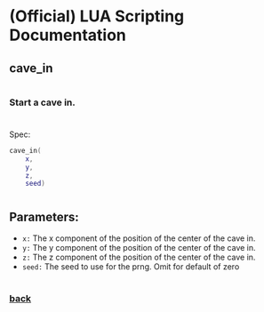 
# (Official) LUA Scripting Documentation

## cave_in
#
### Start a cave in.
#
Spec:
```lua
cave_in(
	x,
	y,
	z,
	seed)
```
#
## Parameters:
- `x:` The x component of the position of the center of the cave in.
- `y:` The y component of the position of the center of the cave in.
- `z:` The z component of the position of the center of the cave in.
- `seed:` The seed to use for the prng. Omit for default of zero
#  

### [back](../other)
